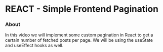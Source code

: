 # REACT - Simple Frontend Pagination

### About

In this video we will implement some custom pagination in React to get a certain number of fetched posts per page. We will be using the useState and useEffect hooks as well.
